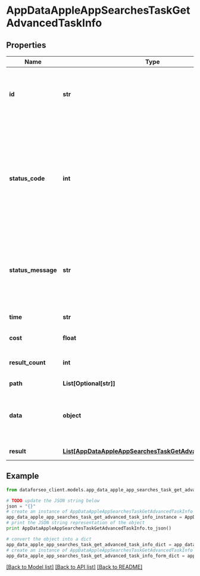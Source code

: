 # AppDataAppleAppSearchesTaskGetAdvancedTaskInfo


## Properties

Name | Type | Description | Notes
------------ | ------------- | ------------- | -------------
**id** | **str** | task identifier unique task identifier in our system in the UUID format | [optional] 
**status_code** | **int** | status code of the task generated by DataForSEO, can be within the following range: 10000-60000 you can find the full list of the response codes here | [optional] 
**status_message** | **str** | informational message of the task you can find the full list of general informational messages here | [optional] 
**time** | **str** | execution time, seconds | [optional] 
**cost** | **float** | total tasks cost, USD | [optional] 
**result_count** | **int** | number of elements in the result array | [optional] 
**path** | **List[Optional[str]]** | URL path | [optional] 
**data** | **object** | contains the same parameters that you specified in the POST request | [optional] 
**result** | [**List[AppDataAppleAppSearchesTaskGetAdvancedResultInfo]**](AppDataAppleAppSearchesTaskGetAdvancedResultInfo.md) | array of results | [optional] 

## Example

```python
from dataforseo_client.models.app_data_apple_app_searches_task_get_advanced_task_info import AppDataAppleAppSearchesTaskGetAdvancedTaskInfo

# TODO update the JSON string below
json = "{}"
# create an instance of AppDataAppleAppSearchesTaskGetAdvancedTaskInfo from a JSON string
app_data_apple_app_searches_task_get_advanced_task_info_instance = AppDataAppleAppSearchesTaskGetAdvancedTaskInfo.from_json(json)
# print the JSON string representation of the object
print AppDataAppleAppSearchesTaskGetAdvancedTaskInfo.to_json()

# convert the object into a dict
app_data_apple_app_searches_task_get_advanced_task_info_dict = app_data_apple_app_searches_task_get_advanced_task_info_instance.to_dict()
# create an instance of AppDataAppleAppSearchesTaskGetAdvancedTaskInfo from a dict
app_data_apple_app_searches_task_get_advanced_task_info_form_dict = app_data_apple_app_searches_task_get_advanced_task_info.from_dict(app_data_apple_app_searches_task_get_advanced_task_info_dict)
```
[[Back to Model list]](../README.md#documentation-for-models) [[Back to API list]](../README.md#documentation-for-api-endpoints) [[Back to README]](../README.md)


